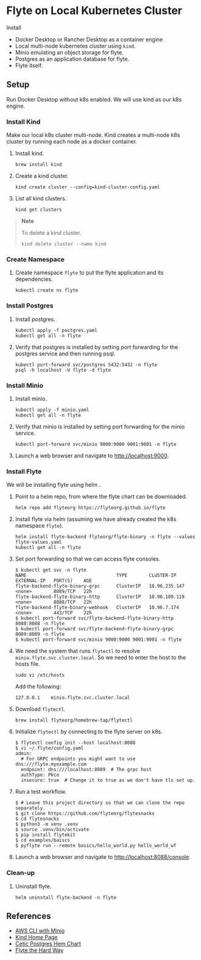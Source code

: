 # Flyte on Local Kubernetes Cluster

Install

* Docker Desktop or Rancher Desktop as a container engine
* Local multi-node kubernetes cluster using `kind`. 
* Minio emulating an object storage for flyte.
* Postgres as an application database for flyte.
* Flyte itself.

## Setup

Run Docker Desktop without k8s enabled. We will use kind as our k8s engine.

### Install Kind

Make our local k8s cluster multi-node. Kind creates a multi-node k8s cluster by running each node as a docker container.

1. Install kind.

   ```shell
   brew install kind
   ```
   
1. Create a kind cluster.

   ```shell
   kind create cluster --config=kind-cluster-config.yaml
   ```

1. List all kind clusters.

   ```shell
   kind get clusters
   ```

> **Note**
>
> To delete a kind cluster.
> 
> ```shell
> kind delete cluster --name kind
> ```


### Create Namespace

1. Create namespace `flyte` to put the flyte application and its dependencies.

   ```shell
   kubectl create ns flyte
   ```


### Install Postgres


1. Install postgres.


   ```shell
   kubectl apply -f postgres.yaml
   kubectl get all -n flyte
   ```

1. Verify that postgres is installed by setting port forwarding for the postgres service and then running psql.


   ```shell
   kubectl port-forward svc/postgres 5432:5432 -n flyte
   psql -h localhost -U flyte -d flyte
   ```


### Install Minio

1. Install minio.


   ```shell
   kubectl apply -f minio.yaml
   kubectl get all -n flyte
   ```

1. Verify that minio is installed by setting port forwarding for the minio service.


   ```shell
   kubectl port-forward svc/minio 9000:9000 9001:9001 -n flyte
   ```

1. Launch a web browser and navigate to <http://localhost:9000>.


### Install Flyte

We will be installing flyte using helm .

1. Point to a helm repo, from where the flyte chart can be downloaded.

   ```shell
   helm repo add flyteorg https://flyteorg.github.io/flyte
   ```
   
1. Install flyte via helm (assuming we have already created the k8s namespace `flyte`).

   ```shell
   helm install flyte-backend flyteorg/flyte-binary -n flyte --values flyte-values.yaml
   kubectl get all -n flyte
   ```

1. Set port forwarding so that we can access flyte consoles.

   ```shell
   $ kubectl get svc -n flyte
   NAME                                 TYPE        CLUSTER-IP      EXTERNAL-IP   PORT(S)    AGE
   flyte-backend-flyte-binary-grpc      ClusterIP   10.96.235.147   <none>        8089/TCP   22h
   flyte-backend-flyte-binary-http      ClusterIP   10.96.189.119   <none>        8088/TCP   22h
   flyte-backend-flyte-binary-webhook   ClusterIP   10.96.7.174     <none>        443/TCP    22h
   $ kubectl port-forward svc/flyte-backend-flyte-binary-http 8088:8088 -n flyte
   $ kubectl port-forward svc/flyte-backend-flyte-binary-grpc 8089:8089 -n flyte
   $ kubectl port-forward svc/minio 9000:9000 9001:9001 -n flyte
   ```
 
1. We need the system that runs `flytectl` to resolve `minio.flyte.svc.cluster.local`. So we need to enter the host to the hosts file.

   ```shell
   sudo vi /etc/hosts
   ```
   
   Add the following:

   ```
   127.0.0.1    minio.flyte.svc.cluster.local
   ```
  
1. Download `flytectl`.

   ```shell
   brew install flyteorg/homebrew-tap/flytectl
   ```

1. Initialize `flytectl` by connecting to the flyte server on k8s.

   ```shell
   $ flytectl config init --host localhost:8088
   $ vi ~/.flyte/config.yaml
   admin:
     # For GRPC endpoints you might want to use dns:///flyte.myexample.com
     endpoint: dns:///localhost:8089  # The grpc host 
     authType: Pkce
     insecure: true  # Change it to true as we don't have tls set up.
   ```

1. Run a test workflow.

   ```shell
   $ # Leave this project directory so that we can clone the repo separately.
   $ git clone https://github.com/flyteorg/flytesnacks
   $ cd flytesnacks
   $ python3 -m venv .venv
   $ source .venv/bin/activate
   $ pip install flytekit
   $ cd examples/baiscs
   $ pyflyte run --remote basics/hello_world.py hello_world_wf
   ```

1. Launch a web browser and navigate to <http://localhost:8088/console>.


### Clean-up

1. Uninstall flyte.

   ```shell
   helm uninstall flyte-backend -n flyte
   ```

## References

* [AWS CLI with Minio](https://min.io/docs/minio/linux/integrations/aws-cli-with-minio.html)
* [Kind Home Page](https://kind.sigs.k8s.io/)
* [Cetic Postgres Hem Chart](https://github.com/cetic/helm-postgresql)
* [Flyte the Hard Way](https://github.com/davidmirror-ops/flyte-the-hard-way/blob/main/docs/on-premises/single-node/002-single-node-onprem-install.md)
